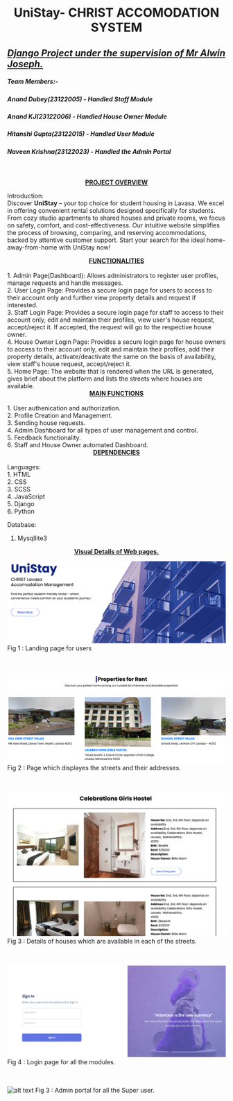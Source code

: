 # <center> UniStay- CHRIST ACCOMODATION SYSTEM</center>

## <u><i>Django Project under the supervision of Mr Alwin Joseph.</i></u>

##### Team Members:-
##### Anand Dubey(23122005) - Handled Staff Module
##### Anand KJ(23122006) - Handled House Owner Module
##### Hitanshi Gupta(23122015) - Handled User Module
##### Naveen Krishna(23122023) - Handled the Admin Portal
<br>

<b><u><center>PROJECT OVERVIEW</center></u></b>

Introduction:<br>
Discover <b>UniStay</b> – your top choice for student housing in Lavasa. We excel in offering convenient rental solutions designed specifically for students. From cozy studio apartments to shared houses and private rooms, we focus on safety, comfort, and cost-effectiveness. Our intuitive website simplifies the process of browsing, comparing, and reserving accommodations, backed by attentive customer support. Start your search for the ideal home-away-from-home with UniStay now!

<center><b><u>FUNCTIONALITIES</u></b></center><br>
1. Admin Page(Dashboard): Allows administrators to register user profiles, manage requests and handle messages.<br>
2. User Login Page: Provides a secure login page for users to access to their account only and further view property details and request if interested.<br>
3. Staff Login Page: Provides a secure login page for staff to access to their account only, edit and maintain their profiles, view user's house request, accept/reject it. If accepted, the request will go to the respective house owner.<br>
4. House Owner Login Page: Provides a secure login page for house owners to access to their account only, edit and maintain their profiles, add their property details, activate/deactivate the same on the basis of availability, view staff's house request, accept/reject it. <br>
5. Home Page: The website that is rendered when the URL is generated, gives brief about the platform and lists the streets where houses are available.<br>

<center><b><u>MAIN FUNCTIONS </u></b></center><br>
1. User authenication and authorization. <br>
2. Profile Creation and Management. <br>
3. Sending house requests.<br>
4. Admin Dashboard for all types of user management and control.<br>
5. Feedback functionality.<br>
6. Staff and House Owner automated Dashboard.<br>

<center><b><u> DEPENDENCIES</u></b></center><br>
Languages: <br>
1. HTML <br>
2. CSS <br>
3. SCSS <br>
4. JavaScript <br>
5. Django <br>
6. Python <br>

Database:<br>
1. Mysqllite3

<center><b><u>Visual Details of Web pages. </u></b></center>

![alt text](<Images/Screenshot 2024-02-06 at 10.03.54.png>)
Fig 1 : Landing page for users
<br>
<br>
<br>

![alt text](<Images/Screenshot 2024-02-06 at 10.04.13.png>)
Fig 2 : Page which displayes the streets and their addresses.
<br>
<br>
<br>

![alt text](<Images/Screenshot 2024-02-06 at 10.05.33.png>)
Fig 3 : Details of houses which are available in each of the streets.
<br>
<br>
<br>

![alt text](<Images/Screenshot 2024-02-06 at 10.04.34.png>)
Fig 4 : Login page for all the modules.
<br>
<br>
<br>

![alt text](<Images/Screenshot 2024-02-07 at 12.22.43 PM (1).png>)
Fig 3 : Admin portal for all the Super user.
<br>
<br>
<br>
